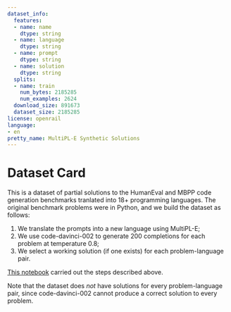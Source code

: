 ```yaml
---
dataset_info:
  features:
  - name: name
    dtype: string
  - name: language
    dtype: string
  - name: prompt
    dtype: string
  - name: solution
    dtype: string
  splits:
  - name: train
    num_bytes: 2185285
    num_examples: 2624
  download_size: 891673
  dataset_size: 2185285
license: openrail
language:
- en
pretty_name: MultiPL-E Synthetic Solutions
---
```


# Dataset Card

This is a dataset of partial solutions to the HumanEval and MBPP code generation benchmarks tranlated into 18+
programming languages. The original benchmark problems were in Python, and we build the dataset as follows:

1. We translate the prompts into a new language using MultiPL-E;
2. We use code-davinci-002 to generate 200 completions for each problem at temperature 0.8;
3. We select a working solution (if one exists) for each problem-language pair.

[This notebook](https://github.com/nuprl/MultiPL-E/blob/main/notebooks/build_synthetic_solutions_dataset.ipynb)
carried out the steps described above.

Note that the dataset does  *not* have solutions for every problem-language pair, since code-davinci-002 cannot
produce a correct solution to every problem.